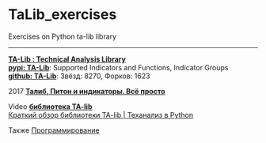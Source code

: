 # TaLib_exercises
Exercises on Python ta-lib library

- - -
[**TA-Lib : Technical Analysis Library**](https://ta-lib.github.io/)               
[**pypi: TA-Lib**](https://pypi.org/project/TA-Lib): Supported Indicators and Functions, Indicator Groups                
[**github: TA-Lib**](https://github.com/TA-Lib/): Звёзд: 8270,  Форков: 1623                



2017 [**Талиб, Питон и индикаторы. Всё просто**](https://bablofil.ru/python-indicators/)

Video
[**библиотека TA-lib**](https://www.youtube.com/results?search_query=библиотека+TA-lib)           
[Краткий обзор библиотеки TA-lib | Теханализ в Python](https://www.youtube.com/watch?v=eBG8nCfeKXc)             

Также
[Программирование](https://bablofil.ru/blog/category/programmirovanie)             

